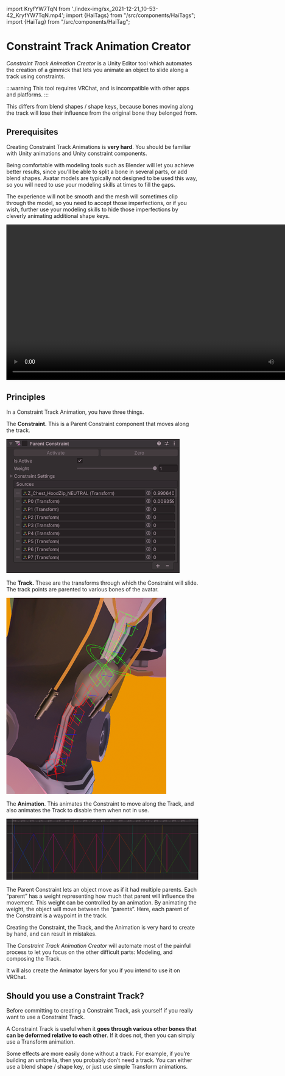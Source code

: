 ﻿import KryfYW7TqN from './index-img/sx_2021-12-21_10-53-42_KryfYW7TqN.mp4';
import {HaiTags} from "/src/components/HaiTags";
import {HaiTag} from "/src/components/HaiTag";

# Constraint Track Animation Creator

<HaiTags>
<HaiTag requiresVRChat={true} />
</HaiTags>

*Constraint Track Animation Creator* is a Unity Editor tool which automates the creation of a gimmick that lets you animate an object to slide along a track using constraints.

:::warning
This tool requires VRChat, and is incompatible with other apps and platforms.
:::

This differs from blend shapes / shape keys, because bones moving along the track will lose their influence from the original bone they belonged from.

## Prerequisites

Creating Constraint Track Animations is **very hard**. You should be familiar with Unity animations and Unity constraint components.

Being comfortable with modeling tools such as Blender will let you achieve better results, since you’ll be able to split a bone in several parts, or add blend shapes. Avatar models are typically not designed to be used this way, so you will need to use your modeling skills at times to fill the gaps.

The experience will not be smooth and the mesh will sometimes clip through the model, so you need to accept those imperfections, or if you wish, further use your modeling skills to hide those imperfections by cleverly animating additional shape keys.

<video controls width="816" autostart="false">
    <source src={KryfYW7TqN}/>
</video>

## Principles

In a Constraint Track Animation, you have three things.

The **Constraint.** This is a Parent Constraint component that moves along the track.

![Untitled](index-img/Untitled.gif)

The **Track.** These are the transforms through which the Constraint will slide. The track points are parented to various bones of the avatar.

![Untitled](index-img/Untitled.png)

The **Animation**. This animates the Constraint to move along the Track, and also animates the Track to disable them when not in use.

![Untitled](index-img/Untitled%201.png)

The Parent Constraint lets an object move as if it had multiple parents. Each “parent” has a weight representing how much that parent will influence the movement. This weight can be controlled by an animation. By animating the weight, the object will move between the “parents”. Here, each parent of the Constraint is a waypoint in the track.

Creating the Constraint, the Track, and the Animation is very hard to create by hand, and can result in mistakes.

The *Constraint Track Animation Creator* will automate most of the painful process to let you focus on the other difficult parts: Modeling, and composing the Track.

It will also create the Animator layers for you if you intend to use it on VRChat.

## Should you use a Constraint Track?

Before committing to creating a Constraint Track, ask yourself if you really want to use a Constraint Track.

A Constraint Track is useful when it **goes through various other bones that can be deformed relative to each other**. If it does not, then you can simply use a Transform animation.

Some effects are more easily done without a track. For example, if you’re building an umbrella, then you probably don’t need a track. You can either use a blend shape / shape key, or just use simple Transform animations.
